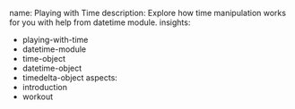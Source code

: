 name: Playing with Time
description: Explore how time manipulation works for you with help from datetime module.
insights:
  - playing-with-time
  - datetime-module
  - time-object
  - datetime-object
  - timedelta-object
aspects:
  - introduction
  - workout
 
